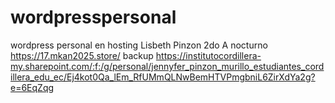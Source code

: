 # wordpresspersonal
wordpress personal en hosting
Lisbeth Pinzon
2do A nocturno
https://17.mkan2025.store/
backup https://institutocordillera-my.sharepoint.com/:f:/g/personal/jennyfer_pinzon_murillo_estudiantes_cordillera_edu_ec/Ej4kot0Qa_lEm_RfUMmQLNwBemHTVPmgbniL6ZirXdYa2g?e=6EqZqg
